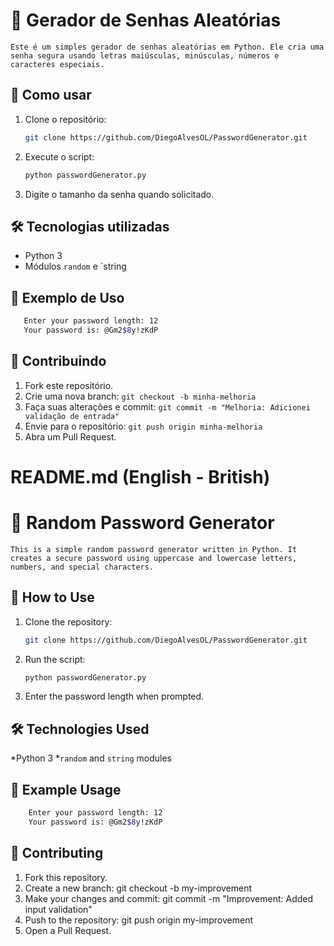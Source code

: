 # 🔐 Gerador de Senhas Aleatórias
```
Este é um simples gerador de senhas aleatórias em Python. Ele cria uma senha segura usando letras maiúsculas, minúsculas, números e caracteres especiais.
```

## 🚀 Como usar

1. Clone o repositório:
   ```bash
   git clone https://github.com/DiegoAlvesOL/PasswordGenerator.git

2. Execute o script:

   ```bash
   python passwordGenerator.py

3. Digite o tamanho da senha quando solicitado.

## 🛠 Tecnologias utilizadas
* Python 3
* Módulos `random` e `string

## 📌 Exemplo de Uso

   ```bash
      Enter your password length: 12
      Your password is: @Gm2$8y!zKdP
 ```

## 🎯 Contribuindo
1. Fork este repositório. 
2. Crie uma nova branch: `git checkout -b minha-melhoria`
3. Faça suas alterações e commit: `git commit -m "Melhoria: Adicionei validação de entrada"`
4. Envie para o repositório: `git push origin minha-melhoria` 
5. Abra um Pull Request.




# README.md (English - British)
# 🔐 Random Password Generator
```
This is a simple random password generator written in Python. It creates a secure password using uppercase and lowercase letters, numbers, and special characters.
``` 

## 🚀 How to Use

1. Clone the repository:
   ```bash
   git clone https://github.com/DiegoAlvesOL/PasswordGenerator.git


2. Run the script:
   ```bash
   python passwordGenerator.py

3. Enter the password length when prompted.

## 🛠 Technologies Used
*Python 3
*`random` and `string` modules

## 📌 Example Usage
   ```bash
       Enter your password length: 12
       Your password is: @Gm2$8y!zKdP
```

## 🎯 Contributing
1. Fork this repository.
2. Create a new branch: git checkout -b my-improvement 
3. Make your changes and commit: git commit -m "Improvement: Added input validation"
4. Push to the repository: git push origin my-improvement 
5. Open a Pull Request.